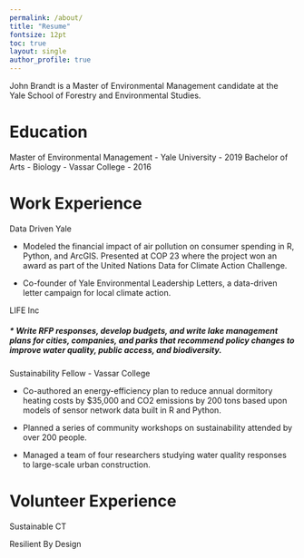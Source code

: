 ```yaml
---
permalink: /about/
title: "Resume"
fontsize: 12pt
toc: true
layout: single
author_profile: true
---
```


John Brandt is a Master of Environmental Management candidate at the Yale School of Forestry and Environmental Studies.

# Education

Master of Environmental Management - Yale University - 2019
Bachelor of Arts - Biology - Vassar College - 2016

# Work Experience

Data Driven Yale

* Modeled the financial impact of air pollution on consumer spending in R, Python, and ArcGIS. Presented at COP 23 where the project won an award as part of the United Nations Data for Climate Action Challenge.

* Co-founder of Yale Environmental Leadership Letters, a data-driven letter campaign for local climate action.


LIFE Inc

##### * Write RFP responses, develop budgets, and write lake management plans for cities, companies, and parks that recommend policy changes to improve water quality, public access, and biodiversity.


Sustainability Fellow - Vassar College

* Co-authored an energy-efficiency plan to reduce annual dormitory heating costs by $35,000 and CO2 emissions by 200 tons based upon models of sensor network data built in R and Python.

* Planned a series of community workshops on sustainability attended by over 200 people.

* Managed a team of four researchers studying water quality responses to large-scale urban construction.



# Volunteer Experience

Sustainable CT

Resilient By Design
